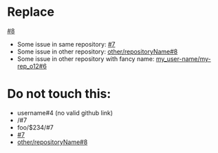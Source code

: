 # Replace

[#8](https://github.com/username/repository/issues/8)

* Some issue in same repository: [#7](https://github.com/username/repository/issues/7)
* Some issue in other repository: [other/repositoryName#8](https://github.com/other/repositoryName/issues/8)
* Some issue in other repository with fancy name: [my_user-name/my-rep_o12#6](https://github.com/my_user-name/my-rep_o12/issues/6)

# Do not touch this:
 * username#4 (no valid github link)
 * /#7
 * foo/$234/#7
 * [#7](http://shouldnottouchthis/)
 * [other/repositoryName#8](http://shouldnottouchthis/)

